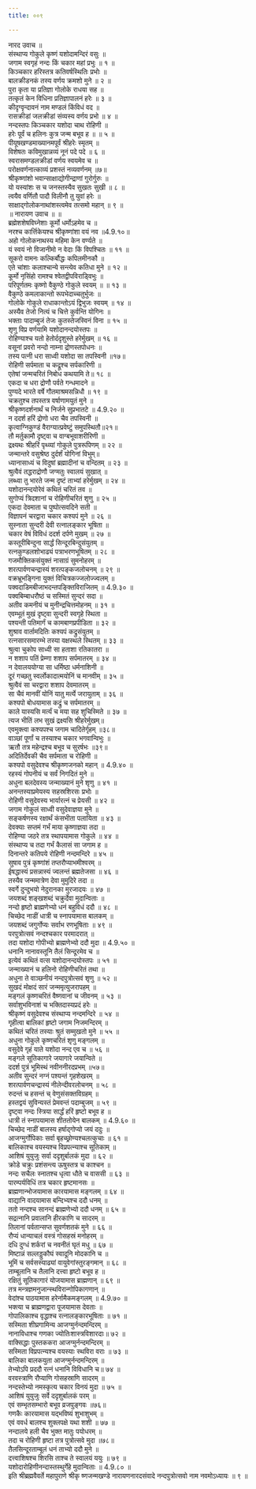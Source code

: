 ```yaml
---
title: ००९

---
```

नारद उवाच ॥  
संस्थाप्य गोकुले कृष्णं यशोदामन्दिरं वसुः ॥  
जगाम स्वगृहं नन्दः किं चकार महां प्रभुः ॥ १ ॥  
किञ्चकार हरिस्तत्र कतिवर्षस्थितिः प्रभोः ॥  
बालक्रीडनकं तस्य वर्णय क्रमशो मुने ॥ २ ॥  
पुरा कृता या प्रतिज्ञा गोलोके राधया सह ॥  
तत्कृतं केन विधिना प्रतिज्ञापालनं हरेः ॥ ३ ॥  
कीदृग्वृन्दावनं नाम मण्डलं किंविधं वद ॥  
रासक्रीडां जलक्रीडां संव्यस्य वर्णय प्रभो ॥ ४ ॥  
नन्दस्तपः किञ्चकार यशोदा चाथ रोहिणी ॥  
हरेः पूर्वं च हलिनः कुत्र जन्म बभूव ह ॥ ॥ ५ ॥  
पीयूषखण्डमाख्यानमपूर्वं श्रीहरेः स्मृतम् ॥  
विशेषतः कविमुखान्नव्यं नूनं पदे पदे ॥ ६ ॥  
स्वरासमण्डलक्रीडां वर्णय स्वयमेव च ॥  
परोक्षवर्णनात्काव्यं प्रशस्तं नव्यवर्णनम् ॥७॥  
श्रीकृष्णांशो भवान्साक्षाद्योगीन्द्राणां गुरोर्गुरुः ॥  
यो यस्यांशः स च जनस्तस्यैव सुखतः सुखी ॥ ८ ॥  
त्वयैव वर्णितौ पादौ विलीनौ तु युवां हरेः ॥  
साक्षाद्गोलोकनाथांशस्त्वमेव तत्समो महान् ॥ ९ ॥  
॥ नारायण उवाच ॥ ॥  
ब्रह्मेशशेषविघ्नेशाः कूर्मो धर्मोऽहमेव च ॥  
नरश्च कार्त्तिकेयश्च श्रीकृष्णांशा वयं नव ॥4.9.१०॥  
अहो गोलोकनाथस्य महिमा केन वर्ण्यते ॥  
यं स्वयं नो विजानीमो न वेदाः किं विपश्चितः ॥ ११ ॥  
सूकरो वामनः कल्किर्बौद्धः कपिलमीनकौ ॥  
एते चांशाः कलाश्चान्ये सन्त्येव कतिधा मुने ॥ १२ ॥  
कूर्मो नृसिंहो रामश्च श्वेतद्वीपविराड्विभुः ॥  
परिपूर्णतमः कृष्णो वैकुण्ठे गोकुले स्वयम् ॥ ॥ १३ ॥  
वैकुण्ठे कमलाकान्तो रूपभेदाच्चतुर्भुजः ॥  
गोलोके गोकुले राधाकान्तोऽयं द्विभुजः स्वयम् ॥ १४ ॥  
अस्यैव तेजो नित्यं च चित्ते कुर्वन्ति योगिनः ॥  
भक्ताः पादाम्बुजं तेजः कुतस्तेजस्विनं विना ॥ १५ ॥  
शृणु विप्र वर्णयामि यशोदानन्दयोस्तपः ॥  
रोहिण्याश्च यतो हेतोर्ददृशुस्ते हरेर्मुखम् ॥ १६ ॥  
वसूनां प्रवरो नन्दो नाम्ना द्रोणस्तपोधनः ॥  
तस्य पत्नी धरा साध्वी यशोदा सा तपस्विनी ॥१७॥  
रोहिणी सर्पमाता च कद्रूश्च सर्पकारिणी ॥  
एतेषां जन्मचरितं निबोध कथयामि ते॥ १८ ॥  
एकदा च धरा द्रोणौ पर्वते गन्धमादने ॥  
पुण्यदे भारते वर्षे गौतमाश्रमसन्निधौ ॥ १९ ॥  
चक्रतुश्च तपस्तत्र वर्षाणामयुतं मुने ॥  
श्रीकृष्णदर्शनार्थं च निर्जने सुप्रभातटे ॥ 4.9.२० ॥  
न ददर्श हरिं द्रोणो धरा चैव तपस्विनी ॥  
कृत्वाग्निकुण्डं वैराग्यात्प्रवेष्टुं समुपस्थितौ॥२१॥  
तौ मर्तुकामौ दृष्ट्वा च वाग्बभूवाशरीरिणी ॥  
द्रक्ष्यथः श्रीहरिं पृथ्व्यां गोकुले पुत्ररूपिणम् ॥ २२ ॥  
जन्मान्तरे वसुश्रेष्ठ दुर्दर्शं योगिनां विभुम्॥  
ध्यानासाध्यं च विदुषां ब्रह्मादीनां च वन्दितम् ॥ २३ ॥  
श्रुत्वैवं तद्धराद्रोणौ जग्मतुः स्वालयं सुखात् ॥  
लब्ध्वा तु भारते जन्म दृष्टं ताभ्यां हरेर्मुखम् ॥ २४ ॥  
यशोदानन्दयोरेवं कथितं चरितं तव ॥  
सुगोप्यं त्रिदशानां च रोहिणीचरितं शृणु ॥ २५ ॥  
एकदा देवमाता च पुष्पोत्सवदिने सती ॥  
विज्ञापनं चरद्वारा चकार कश्यपं मुने ॥ २६ ॥  
सुस्नाता सुन्दरी देवी रत्नालङ्कार भूषिता ॥  
चकार वेषं विविधं ददर्श दर्पणे मुखम् ॥ २७ ॥  
कस्तूरीबिन्दुना सार्द्धं सिन्दूरबिन्दुसंयुतम् ॥  
रत्नकुण्डलशोभाढ्यं पत्राभरणभूषितम् ॥ २८ ॥  
गजमौक्तिकसंयुक्तं नासाग्रं सुमनोहरम् ॥  
शरत्पार्वणचन्द्रास्यं शरत्पङ्कजलोचनम् ॥ २९ ॥  
वक्रभ्रूभङ्गिना युक्तं विचित्रकज्जलोज्ज्वलम् ॥  
पक्वदाडिमबीजाभदन्तपङ्क्तिविराजितम् ॥ 4.9.३० ॥  
पक्वबिम्बाधरौष्ठं च सस्मितं सुन्दरं सदा ॥  
अतीव कमनीयं च मुनीन्द्रचित्तमोहनम् ॥ ३१ ॥  
एवम्भूतं मुखं दृष्ट्वा सुन्दरी स्वगृहे स्थिता ॥  
पश्यन्ती पतिमार्गं च कामबाणप्रपीडिता ॥ ३२ ॥  
शुश्राव वार्तामदितिः कश्यपं कद्रुसंयुतम् ॥  
रत्नसारसमारम्भे तस्या वक्षस्थले स्थितम् ॥ ३३ ॥  
श्रुत्वा चुकोप साध्वी सा हताशा रतिकातरा ॥  
न शशाप पतिं प्रेम्णा शशाप सर्पमातरम् ॥ ३४ ॥  
न देवालययोग्या सा धर्मिष्ठा धर्मनाशिनी ॥  
दूरं गच्छतु स्वर्लोकादात्मयोनिं च मानवीम् ॥ ३५ ॥  
श्रुत्वैवं सा चरद्वारा शशाप देवमातरम् ॥  
सा चैवं मानवीं योनिं यातु मर्त्ये जरायुताम् ॥ ३६ ॥  
कश्यपो बोधयामास कद्रुं च सर्पमातरम् ॥  
काले यास्यसि मर्त्यं च मया सह शुचिस्मिते ॥ ३७ ॥  
त्यज भीतिं लभ सुखं द्रक्ष्यसि श्रीहरेर्मुखम्॥  
एवमुक्त्वा कश्यपश्च जगाम चादितेर्गृहम् ॥३८॥  
वाञ्छां पूर्णां च तस्याश्च चकार भगवान्विभुः ॥  
ऋतौ तत्र महेन्द्रश्च बभूव च सुरर्षभः ॥३९॥  
अदितिर्देवकी चैव सर्पमाता च रोहिणी ॥  
कश्यपो वसुदेवश्च श्रीकृष्णजनको महान् ॥ 4.9.४० ॥  
रहस्यं गोपनीयं च सर्वं निगदितं मुने ॥  
अधुना बलदेवस्य जन्माख्यानं मुने शृणु ॥ ४१ ॥  
अनन्तस्याप्रमेयस्य सहस्रशिरसः प्रभोः ॥  
रोहिणी वसुदेवस्य भार्यारत्नं च प्रेयसी ॥ ४२ ॥  
जगाम गोकुलं साध्वी वसुदेवाज्ञया मुने ॥  
सङ्कर्षणस्य रक्षार्थं कंसभीता पलायिता ॥ ४३ ॥  
देवक्याः सप्तमं गर्भं माया कृष्णाज्ञया तदा ॥  
रोहिण्या जठरे तत्र स्थापयामास गोकुले ॥ ४४ ॥  
संस्थाप्य च तदा गर्भं कैलासं सा जगाम ह ॥  
दिनान्तरे कतिपये रोहिणी नन्दमन्दिरे ॥ ४५ ॥  
सुषाव पुत्रं कृष्णांशं तप्तरौप्याभमीश्वरम् ॥  
ईषद्धास्यं प्रसन्नास्यं ज्वलन्तं ब्रह्मतेजसा ॥ ४६ ॥  
तस्यैव जन्ममात्रेण देवा मुमुदिरे तदा ॥  
स्वर्गे दुन्दुभयो नेदुरानका मुरजादयः ॥ ४७ ॥  
जयशब्दं शङ्खशब्दं चक्रुर्देवा मुदान्विताः ॥  
नन्दो हृष्टो ब्राह्मणेभ्यो धनं बहुविधं ददौ ॥ ४८ ॥  
चिच्छेद नाडीं धात्री च स्नापयामास बालकम् ॥  
जयशब्दं जगुर्गोप्यः सर्वाभ रणभूषिताः ॥ ४९ ॥  
परपुत्रोत्सवं नन्दश्चकार परमादरात् ॥  
तदा यशोदा गोपीभ्यो ब्राह्मणेभ्यो ददौ मुदा ॥ 4.9.५० ॥  
धनानि नानावस्तूनि तैलं सिन्दूरमेव च ॥  
इत्येवं कथितं वत्स यशोदानन्दयोस्तपः ॥ ५१ ॥  
जन्माख्यानं च हलिनो रोहिणीचरितं तथा ॥  
अधुना ते वाञ्छनीयं नन्दपुत्रोत्सवं शृणु ॥ ५२ ॥  
सुखदं मोक्षदं सारं जन्ममृत्युजरापहम् ॥  
मङ्गलं कृष्णचरितं वैष्णवानां च जीवनम् ॥ ५३ ॥  
सर्वाशुभविनाशं च भक्तिदास्यप्रदं हरेः ॥  
श्रीकृष्णं वसुदेवश्च संस्थाप्य नन्दमन्दिरे ॥ ५४ ॥  
गृहीत्वा बालिकां हृष्टो जगाम निजमन्दिरम् ॥  
कथितं चरितं तस्याः श्रुतं सम्मुखतो मुने ॥ ५५ ॥  
अधुना गोकुले कृष्णचरितं शृणु मङ्गलम् ॥  
वसुदेवे गृहं याते यशोदा नन्द एव च ॥ ५६ ॥  
मङ्गले सूतिकागारे जयागारे जयान्विते ॥  
ददर्श पुत्रं भूमिस्थं नवीननीरदप्रभम् ॥५७॥  
अतीव सुन्दरं नग्नं पश्यन्तं गृहशेखरम् ॥  
शरत्पार्वणचन्द्रास्यं नीलेन्दीवरलोचनम् ॥ ५८ ॥  
रुदन्तं च हसन्तं च् वेणुसंसक्तविग्रहम् ॥  
हस्तद्वयं सुविन्यस्तं प्रेमवन्तं पदाम्बुजम् ॥ ५९ ॥  
दृष्ट्वा नन्दः स्त्रिया सार्द्धं हरिं हृष्टो बभूव ह ॥  
धात्री तं स्नापयामास शीततोयेन बालकम् ॥ 4.9.६० ॥  
चिच्छेद नाडीं बालस्य हर्षाद्गोप्यो जयं ददुः ॥  
आजग्मुर्गोपिकाः सर्वा बृहच्छ्रोण्यश्चलत्कुचाः ॥ ६१ ॥  
बालिकाश्च वयस्यश्च विप्रपत्न्याश्च सूतिकाम् ॥  
आशिषं युयुजुः सर्वा ददृशुर्बालकं मुदा ॥ ६२ ॥  
क्रोडे चक्रुः प्रशंसन्त्य ऊषुस्तत्र च काश्चन ॥  
नन्दः सचैलः स्नातश्च धृत्वा धौते च वाससी ॥ ६३ ॥  
पारम्पर्यविधिं तत्र चकार हृष्टमानसः ॥  
ब्राह्मणान्भोजयामास कारयामास मङ्गलम् ॥ ६४ ॥  
वाद्यानि वादयामास बन्दिभ्यश्च ददौ धनम् ॥  
ततो नन्दश्च सानन्दं ब्राह्मणेभ्यो ददौ धनम् ॥ ६५ ॥  
सद्रत्नानि प्रवालानि हीरकाणि च सादरम् ॥  
तिलानां पर्वतान्सप्त सुवर्णशतकं मुने ॥ ६६ ॥  
रौप्यं धान्याचलं वस्त्रं गोसहस्रं मनोहरम् ॥  
दधि दुग्धं शर्करां च नवनीतं घृतं मधु ॥ ६७ ॥  
मिष्टान्नं सल्लड्डुकौघं स्वादूनि मोदकानि च ॥  
भूमिं च सर्वसस्याढ्यां वायुवेगांस्तुरङ्गमान् ॥ ६८ ॥  
ताम्बूलानि च तैलानि दत्त्वा हृष्टो बभूव ह ॥  
रक्षितुं सूतिकागारं योजयामास ब्राह्मणान् ॥ ६९ ॥  
तत्र मन्त्रज्ञमनुजान्स्थविरान्गोपिकागणान् ॥  
वेदांश्च पाठयामास हरेर्नामैकमङ्गलम् ॥ 4.9.७० ॥  
भक्त्या च ब्राह्मणद्वारा पूजयामास देवताः ॥  
गोपालिकाश्च वृद्धाश्च रत्नालङ्कारभूषिताः ॥ ७१ ॥  
सस्मिता शीघ्रगामिन्य आजग्मुर्नन्दमन्दिरम् ॥  
नानाविधाश्च गणका ज्योतिःशास्त्रविशारदाः॥ ७२ ॥  
वाक्सिद्धाः पुस्तककरा आजग्मुर्नन्दमन्दिरम् ॥  
सस्मिता विप्रपत्न्यश्च वयस्याः स्थविरा वराः ॥ ७३ ॥  
बालिका बालकयुता आजग्मुर्नन्दमन्दिरम् ॥  
तेभ्योऽपि प्रददौ रत्नं धनानि विविधानि च॥ ७४ ॥  
वरवस्त्राणि रौप्याणि गोसहस्राणि सादरम् ॥  
नन्दस्तेभ्यो नमस्कृत्य चकार विनयं मुदा ॥ ७५ ॥  
आशिषं युयुजुः सर्वे ददृशुर्बालकं परम् ॥  
एवं सम्भृतसम्भारो बभूव व्रजपुङ्गवः ॥७६॥  
गणकैः कारयामास यद्भविष्यं शुभाशुभम् ॥  
एवं ववर्ध बालश्च शुक्लपक्षे यथा शशी ॥ ७७ ॥  
नन्दालये हली चैव भुक्त मातुः पयोधरम् ॥  
तदा च रोहिणी हृष्टा तत्र पुत्रोत्सवे मुदा ॥७८॥  
तैलसिन्दूरताम्बूलं धनं ताभ्यो ददौ मुने ॥  
दत्त्वाशिषश्च शिरसि ताश्च ते स्वालयं ययुः ॥ ७९ ॥  
यशोदारोहिणीनन्दास्तस्थुर्गेहे मुदान्विताः ॥ 4.9.८० ॥  
इति श्रीब्रह्मवैवर्ते महापुराणे श्रीकृ ष्णजन्मखण्डे नारायणनारदसंवादे नन्दपुत्रोत्सवो नाम नवमोऽध्यायः ॥ ९ ॥